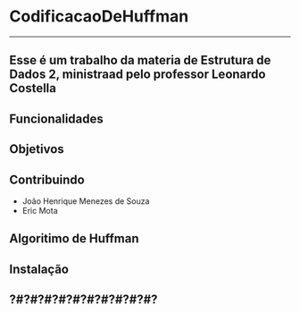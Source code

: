 # CodificacaoDeHuffman
-------------------------------------------------
Esse é um trabalho da materia de **Estrutura de Dados 2**, ministraad pelo professor **Leonardo Costella**
-------------------------------------------------
## Funcionalidades



## Objetivos

## Contribuindo
 * João Henrique Menezes de Souza
 * Eric Mota


## Algoritimo de Huffman

## Instalação

## ?#?#?#?#?#?#?#?#?#?#?
